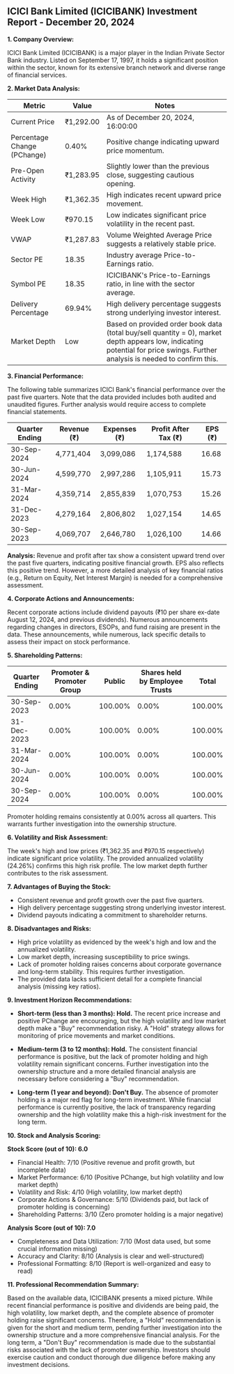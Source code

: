 ## ICICI Bank Limited (ICICIBANK) Investment Report - December 20, 2024

**1. Company Overview:**

ICICI Bank Limited (ICICIBANK) is a major player in the Indian Private Sector Bank industry.  Listed on September 17, 1997, it holds a significant position within the sector, known for its extensive branch network and diverse range of financial services.

**2. Market Data Analysis:**

| Metric                     | Value          | Notes                                                              |
|-----------------------------|-----------------|----------------------------------------------------------------------|
| Current Price               | ₹1,292.00       | As of December 20, 2024, 16:00:00                               |
| Percentage Change (PChange) | 0.40%           | Positive change indicating upward price momentum.                     |
| Pre-Open Activity          | ₹1,283.95       | Slightly lower than the previous close, suggesting cautious opening. |
| Week High                   | ₹1,362.35       | High indicates recent upward price movement.                         |
| Week Low                    | ₹970.15         | Low indicates significant price volatility in the recent past.       |
| VWAP                        | ₹1,287.83       | Volume Weighted Average Price suggests a relatively stable price.     |
| Sector PE                   | 18.35           | Industry average Price-to-Earnings ratio.                           |
| Symbol PE                   | 18.35           | ICICIBANK's Price-to-Earnings ratio, in line with the sector average.|
| Delivery Percentage         | 69.94%          | High delivery percentage suggests strong underlying investor interest.|
| Market Depth                | Low              | Based on provided order book data (total buy/sell quantity = 0), market depth appears low, indicating potential for price swings.  Further analysis is needed to confirm this. |


**3. Financial Performance:**

The following table summarizes ICICI Bank's financial performance over the past five quarters.  Note that the data provided includes both audited and unaudited figures.  Further analysis would require access to complete financial statements.

| Quarter Ending      | Revenue (₹)     | Expenses (₹)    | Profit After Tax (₹) | EPS (₹)  |
|----------------------|-----------------|-----------------|-----------------------|---------|
| 30-Sep-2024          | 4,771,404       | 3,099,086       | 1,174,588             | 16.68   |
| 30-Jun-2024          | 4,599,770       | 2,997,286       | 1,105,911             | 15.73   |
| 31-Mar-2024          | 4,359,714       | 2,855,839       | 1,070,753             | 15.26   |
| 31-Dec-2023          | 4,279,164       | 2,806,802       | 1,027,154             | 14.65   |
| 30-Sep-2023          | 4,069,707       | 2,646,780       | 1,026,100             | 14.66   |

**Analysis:** Revenue and profit after tax show a consistent upward trend over the past five quarters, indicating positive financial growth.  EPS also reflects this positive trend.  However, a more detailed analysis of key financial ratios (e.g., Return on Equity, Net Interest Margin) is needed for a comprehensive assessment.

**4. Corporate Actions and Announcements:**

Recent corporate actions include dividend payouts (₹10 per share ex-date August 12, 2024, and previous dividends).  Numerous announcements regarding changes in directors, ESOPs, and fund raising are present in the data.  These announcements, while numerous, lack specific details to assess their impact on stock performance.

**5. Shareholding Patterns:**

| Quarter Ending | Promoter & Promoter Group | Public | Shares held by Employee Trusts | Total |
|-----------------|---------------------------|--------|-------------------------------|-------|
| 30-Sep-2023     | 0.00%                       | 100.00%| 0.00%                          | 100.00%|
| 31-Dec-2023     | 0.00%                       | 100.00%| 0.00%                          | 100.00%|
| 31-Mar-2024     | 0.00%                       | 100.00%| 0.00%                          | 100.00%|
| 30-Jun-2024     | 0.00%                       | 100.00%| 0.00%                          | 100.00%|
| 30-Sep-2024     | 0.00%                       | 100.00%| 0.00%                          | 100.00%|

Promoter holding remains consistently at 0.00% across all quarters.  This warrants further investigation into the ownership structure.

**6. Volatility and Risk Assessment:**

The week's high and low prices (₹1,362.35 and ₹970.15 respectively) indicate significant price volatility.  The provided annualized volatility (24.26%) confirms this high risk profile.  The low market depth further contributes to the risk assessment.

**7. Advantages of Buying the Stock:**

* Consistent revenue and profit growth over the past five quarters.
* High delivery percentage suggesting strong underlying investor interest.
* Dividend payouts indicating a commitment to shareholder returns.

**8. Disadvantages and Risks:**

* High price volatility as evidenced by the week's high and low and the annualized volatility.
* Low market depth, increasing susceptibility to price swings.
* Lack of promoter holding raises concerns about corporate governance and long-term stability.  This requires further investigation.
* The provided data lacks sufficient detail for a complete financial analysis (missing key ratios).

**9. Investment Horizon Recommendations:**

* **Short-term (less than 3 months): Hold.** The recent price increase and positive PChange are encouraging, but the high volatility and low market depth make a "Buy" recommendation risky.  A "Hold" strategy allows for monitoring of price movements and market conditions.

* **Medium-term (3 to 12 months): Hold.**  The consistent financial performance is positive, but the lack of promoter holding and high volatility remain significant concerns.  Further investigation into the ownership structure and a more detailed financial analysis are necessary before considering a "Buy" recommendation.

* **Long-term (1 year and beyond): Don't Buy.**  The absence of promoter holding is a major red flag for long-term investment.  While financial performance is currently positive, the lack of transparency regarding ownership and the high volatility make this a high-risk investment for the long term.


**10. Stock and Analysis Scoring:**

**Stock Score (out of 10): 6.0**

* Financial Health: 7/10 (Positive revenue and profit growth, but incomplete data)
* Market Performance: 6/10 (Positive PChange, but high volatility and low market depth)
* Volatility and Risk: 4/10 (High volatility, low market depth)
* Corporate Actions & Governance: 5/10 (Dividends paid, but lack of promoter holding is concerning)
* Shareholding Patterns: 3/10 (Zero promoter holding is a major negative)

**Analysis Score (out of 10): 7.0**

* Completeness and Data Utilization: 7/10 (Most data used, but some crucial information missing)
* Accuracy and Clarity: 8/10 (Analysis is clear and well-structured)
* Professional Formatting: 8/10 (Report is well-organized and easy to read)


**11. Professional Recommendation Summary:**

Based on the available data, ICICIBANK presents a mixed picture.  While recent financial performance is positive and dividends are being paid, the high volatility, low market depth, and the complete absence of promoter holding raise significant concerns.  Therefore, a "Hold" recommendation is given for the short and medium term, pending further investigation into the ownership structure and a more comprehensive financial analysis.  For the long term, a "Don't Buy" recommendation is made due to the substantial risks associated with the lack of promoter ownership.  Investors should exercise caution and conduct thorough due diligence before making any investment decisions.
